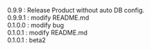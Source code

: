 0.9.9 : Release Product without auto DB config. <br>
0.9.9.1 : modify README.md <br>
0.1.0.0 : modify bug <br>
0.1.0.1 : modify README.md <br>
0.1.0.1 : beta2 <br>
